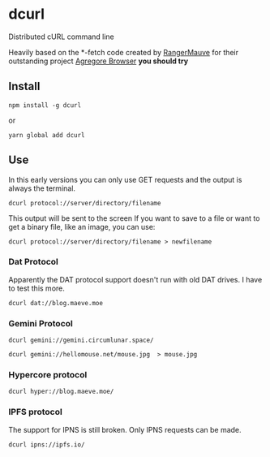 # dcurl

Distributed cURL command line

Heavily based on the *-fetch code created by [RangerMauve](https://github.com/RangerMauve)
for their outstanding project [Agregore Browser](https://github.com/AgregoreWeb/agregore-browser)
**you should try**

## Install

`npm install -g dcurl`

or

`yarn global add dcurl`


## Use

In this early versions you can only use GET requests and the output is always the terminal.

```
dcurl protocol://server/directory/filename
```
This output will be sent to the screen
If you want to save to a file or want to get a binary file, like an image, you can use:

```
dcurl protocol://server/directory/filename > newfilename
```


### Dat Protocol

Apparently the DAT protocol support doesn't run with old DAT drives.
I have to test this more.

```
dcurl dat://blog.maeve.moe
```


### Gemini Protocol

```
dcurl gemini://gemini.circumlunar.space/
```

```
dcurl gemini://hellomouse.net/mouse.jpg  > mouse.jpg
```


### Hypercore protocol

```
dcurl hyper://blog.maeve.moe/
```


### IPFS protocol

The support for IPNS is still broken. Only IPNS requests can be made.

```
dcurl ipns://ipfs.io/
```

